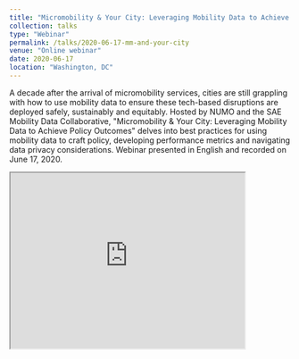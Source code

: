 ```yaml
---
title: "Micromobility & Your City: Leveraging Mobility Data to Achieve Policy Outcomes [Webinar]"
collection: talks
type: "Webinar"
permalink: /talks/2020-06-17-mm-and-your-city
venue: "Online webinar"
date: 2020-06-17
location: "Washington, DC"
---
```


A decade after the arrival of micromobility services, cities are still grappling with how to use mobility data to ensure these tech-based disruptions are deployed safely, sustainably and equitably. Hosted by NUMO and the SAE Mobility Data Collaborative, "Micromobility & Your City: Leveraging Mobility Data to Achieve Policy Outcomes" delves into best practices for using mobility data to craft policy, developing performance metrics and navigating data privacy considerations. Webinar presented in English and recorded on June 17, 2020.

<iframe width="420" height="315"
src="https://www.youtube.com/embed/QcNj3eFmvqM&feature=emb_title">
</iframe>
